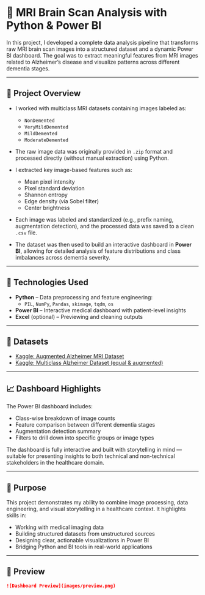 # 🧠 MRI Brain Scan Analysis with Python & Power BI

In this project, I developed a complete data analysis pipeline that transforms raw MRI brain scan images into a structured dataset and a dynamic Power BI dashboard. The goal was to extract meaningful features from MRI images related to Alzheimer’s disease and visualize patterns across different dementia stages.

---

## 📌 Project Overview

- I worked with multiclass MRI datasets containing images labeled as:
  - `NonDemented`
  - `VeryMildDemented`
  - `MildDemented`
  - `ModerateDemented`

- The raw image data was originally provided in `.zip` format and processed directly (without manual extraction) using Python.

- I extracted key image-based features such as:
  - Mean pixel intensity  
  - Pixel standard deviation  
  - Shannon entropy  
  - Edge density (via Sobel filter)  
  - Center brightness  

- Each image was labeled and standardized (e.g., prefix naming, augmentation detection), and the processed data was saved to a clean `.csv` file.

- The dataset was then used to build an interactive dashboard in **Power BI**, allowing for detailed analysis of feature distributions and class imbalances across dementia severity.

---

## 🧪 Technologies Used

- **Python** – Data preprocessing and feature engineering:
  - `PIL`, `NumPy`, `Pandas`, `skimage`, `tqdm`, `os`
- **Power BI** – Interactive medical dashboard with patient-level insights
- **Excel** (optional) – Previewing and cleaning outputs

---

## 📁 Datasets

- [Kaggle: Augmented Alzheimer MRI Dataset](https://www.kaggle.com/datasets/uraninjo/augmented-alzheimer-mri-dataset)
- [Kaggle: Multiclass Alzheimer Dataset (equal & augmented)](https://www.kaggle.com/datasets/aryansinghal10/alzheimers-multiclass-dataset-equal-and-augmented)

---

## 📈 Dashboard Highlights

The Power BI dashboard includes:

- Class-wise breakdown of image counts  
- Feature comparison between different dementia stages  
- Augmentation detection summary  
- Filters to drill down into specific groups or image types  

The dashboard is fully interactive and built with storytelling in mind — suitable for presenting insights to both technical and non-technical stakeholders in the healthcare domain.

---

## 🎯 Purpose

This project demonstrates my ability to combine image processing, data engineering, and visual storytelling in a healthcare context. It highlights skills in:

- Working with medical imaging data
- Building structured datasets from unstructured sources
- Designing clear, actionable visualizations in Power BI
- Bridging Python and BI tools in real-world applications

---

## 📸 Preview
```md
![Dashboard Preview](images/preview.png)

